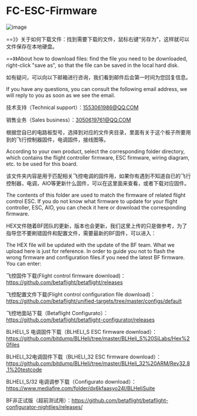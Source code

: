 # FC-ESC-Firmware
![image](https://user-images.githubusercontent.com/8399366/129461449-ff699989-6d4d-4e5e-a527-456615477a8b.png)

==》》关于如何下载文件：找到需要下载的文件，鼠标右键“另存为”，这样就可以文件保存在本地硬盘。

==》》About how to download files: find the file you need to be downloaded, right-click "save as", so that the file can be saved in the local hard disk.

如有疑问，可以向以下邮箱进行咨询，我们看到邮件后会第一时间为您回复信息。

If you have any questions, you can consult the following email address, we will reply to you as soon as we see the email.

技术支持（Technical support）：1553061986@QQ.COM

销售业务（Sales business）：3050619761@QQ.COM

根据您自已的电路板型号，选择到对应的文件夹目录，里面有关于这个板子所要用到的飞行控制器固件，电调固件，接线图等。

According to your own product, select the corresponding folder directory, which contains the flight controller firmware, ESC firmware, wiring diagram, etc. to be used for this board.

该文件夹内容是用于匹配相关飞控电调的固件用，如果你有遇到不知道自已的飞行控制器，电调，AIO等更新什么固件，可以在这里面来查看，或者下载对应固件。

The contents of this folder are used to match the firmware of related flight control ESC. If you do not know what firmware to update for your flight controller, ESC, AIO, you can check it here or download the corresponding firmware.

HEX文件随着BF团队的更新，版本也会更新，我们这里上传的只是做参考，为了指导您不要刷错固件和配置文件，需要最新的BF固件，可以进入：

The HEX file will be updated with the update of the BF team. What we upload here is just for reference. In order to guide you not to flash the wrong firmware and configuration files.if you need the latest BF firmware. You can enter:

飞控固件下载(Flight control firmware download)：https://github.com/betaflight/betaflight/releases

飞控配置文件下载(Flight control configuration file download)：https://github.com/betaflight/unified-targets/tree/master/configs/default

飞控地面站下载（Betaflight Configurato）：https://github.com/betaflight/betaflight-configurator/releases

BLHELI_S 电调固件下载（BLHELI_S ESC firmware download）：https://github.com/bitdump/BLHeli/tree/master/BLHeli_S%20SiLabs/Hex%20files

BLHELI_32电调固件下载（BLHELI_32 ESC firmware download）：https://github.com/bitdump/BLHeli/tree/master/BLHeli_32%20ARM/Rev32.8.1%20testcode

BLHELI_S/32 电调调参下载（Configurato download）：https://www.mediafire.com/folder/dx6kfaasyo24l/BLHeliSuite

BF非正试版（超前测试用）：https://github.com/betaflight/betaflight-configurator-nightlies/releases/
